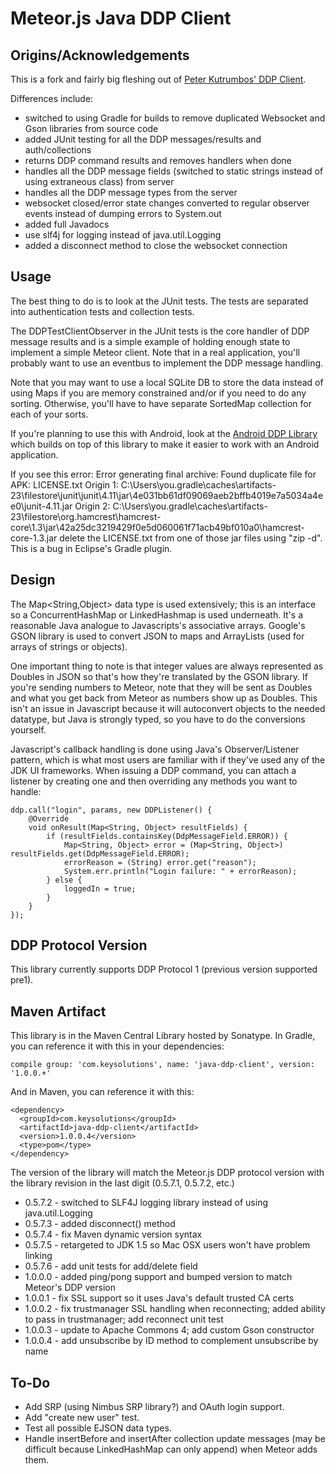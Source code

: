 Meteor.js Java DDP Client
=========================

Origins/Acknowledgements
------------------------
This is a fork and fairly big fleshing out of [Peter Kutrumbos' 
DDP Client](https://github.com/kutrumbo/java-ddp-client).

Differences include:

* switched to using Gradle for builds to remove duplicated Websocket 
  and Gson libraries from source code
* added JUnit testing for all the DDP messages/results and auth/collections
* returns DDP command results and removes handlers when done
* handles all the DDP message fields (switched to static strings instead of
  using extraneous class) from server
* handles all the DDP message types from the server
* websocket closed/error state changes converted to regular observer events instead
  of dumping errors to System.out
* added full Javadocs
* use slf4j for logging instead of java.util.Logging
* added a disconnect method to close the websocket connection

Usage
-----
The best thing to do is to look at the JUnit tests.  The tests are separated 
into authentication tests and collection tests.  

The DDPTestClientObserver in the JUnit tests is the core handler of DDP message 
results and is a simple example of holding enough state to implement a simple 
Meteor client.  Note that in a real application, you'll probably want to use an 
eventbus to implement the DDP message handling.

Note that you may want to use a local SQLite DB to store the data instead of using 
Maps if you are memory constrained and/or if you need to do any sorting.  Otherwise,
you'll have to have separate SortedMap collection for each of your sorts.

If you're planning to use this with Android, look at the 
[Android DDP Library](https://github.com/kenyee/android-ddp-client)
which builds on top of this library
to make it easier to work with an Android application.

If you see this error:
    Error generating final archive: Found duplicate file for APK: LICENSE.txt
    Origin 1: C:\Users\you\.gradle\caches\artifacts-23\filestore\junit\junit\4.11\jar\4e031bb61df09069aeb2bffb4019e7a5034a4ee0\junit-4.11.jar
    Origin 2: C:\Users\you\.gradle\caches\artifacts-23\filestore\org.hamcrest\hamcrest-core\1.3\jar\42a25dc3219429f0e5d060061f71acb49bf010a0\hamcrest-core-1.3.jar
delete the LICENSE.txt from one of those jar files using "zip -d".  This is a bug in
Eclipse's Gradle plugin.

Design
------
The Map&lt;String,Object> data type is used extensively; this is an interface 
so a ConcurrentHashMap or LinkedHashmap is used underneath.  It's a reasonable Java 
analogue to Javascripts's associative arrays.  Google's GSON library is used to convert 
JSON to maps and ArrayLists (used for arrays of strings or objects).  

One important thing to note is that integer values are always represented as 
Doubles in JSON so that's how they're translated by the GSON library.  If you're 
sending numbers to Meteor, note that they will be sent as Doubles and what 
you get back from Meteor as numbers show up as Doubles.  This isn't an issue in
Javascript because it will autoconvert objects to the needed datatype, but Java
is strongly typed, so you have to do the conversions yourself.

Javascript's callback handling is done using Java's Observer/Listener pattern,
which is what most users are familiar with if they've used any of the JDK UI
frameworks.  When issuing a DDP command, you can attach a listener by creating one
and then overriding any methods you want to handle:

	ddp.call("login", params, new DDPListener() {
		@Override
		void onResult(Map<String, Object> resultFields) {
			if (resultFields.containsKey(DdpMessageField.ERROR)) {
				Map<String, Object> error = (Map<String, Object>) resultFields.get(DdpMessageField.ERROR);
				errorReason = (String) error.get("reason");
				System.err.println("Login failure: " + errorReason);
			} else {
				loggedIn = true;
			}
		}
	});


DDP Protocol Version
--------------------
This library currently supports DDP Protocol 1 (previous version supported pre1).

Maven Artifact
--------------
This library is in the Maven Central Library hosted by Sonatype.
In Gradle, you can reference it with this in your dependencies:

    compile group: 'com.keysolutions', name: 'java-ddp-client', version: '1.0.0.+'

And in Maven, you can reference it with this:

    <dependency>
      <groupId>com.keysolutions</groupId>
      <artifactId>java-ddp-client</artifactId>
      <version>1.0.0.4</version>
      <type>pom</type>
    </dependency>

The version of the library will match the Meteor.js DDP protocol version with the 
library revision in the last digit (0.5.7.1, 0.5.7.2, etc.)

* 0.5.7.2 - switched to SLF4J logging library instead of using java.util.Logging
* 0.5.7.3 - added disconnect() method
* 0.5.7.4 - fix Maven dynamic version syntax
* 0.5.7.5 - retargeted to JDK 1.5 so Mac OSX users won't have problem linking
* 0.5.7.6 - add unit tests for add/delete field
* 1.0.0.0 - added ping/pong support and bumped version to match Meteor's DDP version
* 1.0.0.1 - fix SSL support so it uses Java's default trusted CA certs
* 1.0.0.2 - fix trustmanager SSL handling when reconnecting; added ability to pass in trustmanager; add reconnect unit test
* 1.0.0.3 - update to Apache Commons 4; add custom Gson constructor
* 1.0.0.4 - add unsubscribe by ID method to complement unsubscribe by name

To-Do
-----
* Add SRP (using Nimbus SRP library?) and OAuth login support.
* Add "create new user" test.
* Test all possible EJSON data types.
* Handle insertBefore and insertAfter collection update messages (may be 
difficult because LinkedHashMap can only append) when Meteor adds them.
